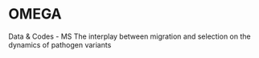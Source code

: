# OMEGA
Data &amp; Codes - MS The interplay between migration and selection on the dynamics of pathogen variants
